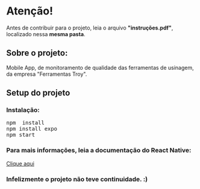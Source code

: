 # **Atenção!**

Antes de contribuir para o projeto, leia o arquivo **"instruções.pdf"**, localizado nessa **mesma pasta**.

## Sobre o projeto:

Mobile App, de monitoramento de qualidade das ferramentas de usinagem, da empresa "Ferramentas Troy".

## Setup  do projeto
### Instalação:

<pre>
npm  install
npm install expo
npm start
</pre>

### Para mais informações, leia a documentação do React Native:

[Clique aqui](https://reactnative.dev/docs/getting-started)



### Infelizmente o projeto não teve continuidade. :)

